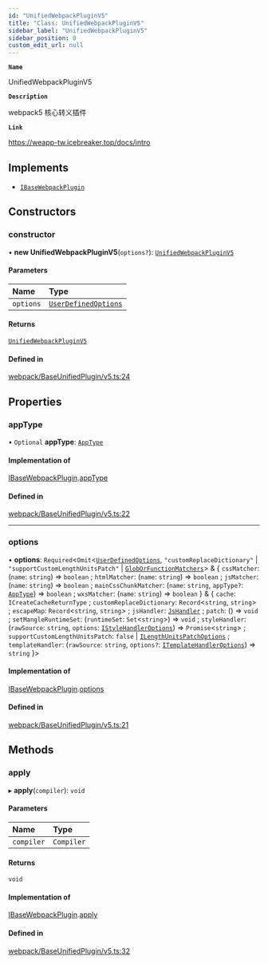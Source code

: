 ```yaml
---
id: "UnifiedWebpackPluginV5"
title: "Class: UnifiedWebpackPluginV5"
sidebar_label: "UnifiedWebpackPluginV5"
sidebar_position: 0
custom_edit_url: null
---
```


**`Name`**

UnifiedWebpackPluginV5

**`Description`**

webpack5 核心转义插件

**`Link`**

https://weapp-tw.icebreaker.top/docs/intro

## Implements

- [`IBaseWebpackPlugin`](../interfaces/IBaseWebpackPlugin.md)

## Constructors

### constructor

• **new UnifiedWebpackPluginV5**(`options?`): [`UnifiedWebpackPluginV5`](UnifiedWebpackPluginV5.md)

#### Parameters

| Name | Type |
| :------ | :------ |
| `options` | [`UserDefinedOptions`](../interfaces/UserDefinedOptions.md) |

#### Returns

[`UnifiedWebpackPluginV5`](UnifiedWebpackPluginV5.md)

#### Defined in

[webpack/BaseUnifiedPlugin/v5.ts:24](https://github.com/sonofmagic/weapp-tailwindcss/blob/54db673b/src/webpack/BaseUnifiedPlugin/v5.ts#L24)

## Properties

### appType

• `Optional` **appType**: [`AppType`](../#apptype)

#### Implementation of

[IBaseWebpackPlugin](../interfaces/IBaseWebpackPlugin.md).[appType](../interfaces/IBaseWebpackPlugin.md#apptype)

#### Defined in

[webpack/BaseUnifiedPlugin/v5.ts:22](https://github.com/sonofmagic/weapp-tailwindcss/blob/54db673b/src/webpack/BaseUnifiedPlugin/v5.ts#L22)

___

### options

• **options**: `Required`<`Omit`<[`UserDefinedOptions`](../interfaces/UserDefinedOptions.md), ``"customReplaceDictionary"`` \| ``"supportCustomLengthUnitsPatch"`` \| [`GlobOrFunctionMatchers`](../#globorfunctionmatchers)\> & \{ `cssMatcher`: (`name`: `string`) => `boolean` ; `htmlMatcher`: (`name`: `string`) => `boolean` ; `jsMatcher`: (`name`: `string`) => `boolean` ; `mainCssChunkMatcher`: (`name`: `string`, `appType?`: [`AppType`](../#apptype)) => `boolean` ; `wxsMatcher`: (`name`: `string`) => `boolean`  } & \{ `cache`: `ICreateCacheReturnType` ; `customReplaceDictionary`: `Record`<`string`, `string`\> ; `escapeMap`: `Record`<`string`, `string`\> ; `jsHandler`: [`JsHandler`](../#jshandler) ; `patch`: () => `void` ; `setMangleRuntimeSet`: (`runtimeSet`: `Set`<`string`\>) => `void` ; `styleHandler`: (`rawSource`: `string`, `options`: [`IStyleHandlerOptions`](../#istylehandleroptions)) => `Promise`<`string`\> ; `supportCustomLengthUnitsPatch`: ``false`` \| [`ILengthUnitsPatchOptions`](../interfaces/ILengthUnitsPatchOptions.md) ; `templateHandler`: (`rawSource`: `string`, `options?`: [`ITemplateHandlerOptions`](../interfaces/ITemplateHandlerOptions.md)) => `string`  }\>

#### Implementation of

[IBaseWebpackPlugin](../interfaces/IBaseWebpackPlugin.md).[options](../interfaces/IBaseWebpackPlugin.md#options)

#### Defined in

[webpack/BaseUnifiedPlugin/v5.ts:21](https://github.com/sonofmagic/weapp-tailwindcss/blob/54db673b/src/webpack/BaseUnifiedPlugin/v5.ts#L21)

## Methods

### apply

▸ **apply**(`compiler`): `void`

#### Parameters

| Name | Type |
| :------ | :------ |
| `compiler` | `Compiler` |

#### Returns

`void`

#### Implementation of

[IBaseWebpackPlugin](../interfaces/IBaseWebpackPlugin.md).[apply](../interfaces/IBaseWebpackPlugin.md#apply)

#### Defined in

[webpack/BaseUnifiedPlugin/v5.ts:32](https://github.com/sonofmagic/weapp-tailwindcss/blob/54db673b/src/webpack/BaseUnifiedPlugin/v5.ts#L32)
